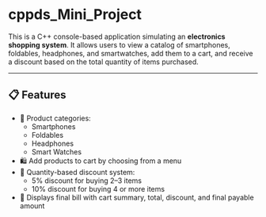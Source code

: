 # cppds_Mini_Project
This is a C++ console-based application simulating an **electronics shopping system**. 
It allows users to view a catalog of smartphones, foldables, headphones, and smartwatches, add them to a cart, 
and receive a discount based on the total quantity of items purchased.

---

## 📋 Features

- 📱 Product categories:
  - Smartphones
  - Foldables
  - Headphones
  - Smart Watches
- 🛍️ Add products to cart by choosing from a menu
- 🧮 Quantity-based discount system:
  - 5% discount for buying 2–3 items
  - 10% discount for buying 4 or more items
- 🧾 Displays final bill with cart summary, total, discount, and final payable amount
